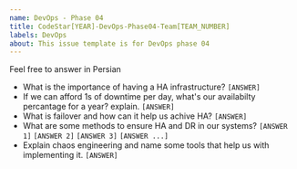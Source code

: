 ```yaml
---
name: DevOps - Phase 04
title: CodeStar[YEAR]-DevOps-Phase04-Team[TEAM_NUMBER]
labels: DevOps
about: This issue template is for DevOps phase 04
---
```

Feel free to answer in Persian
- What is the importance of having a HA infrastructure?
  `[ANSWER]`
- If we can afford 1s of downtime per day, what's our availabilty percantage for a year? explain.
  `[ANSWER]`
- What is failover and how can it help us achive HA?
  `[ANSWER]`
- What are some methods to ensure HA and DR in our systems?
  `[ANSWER 1]`
  `[ANSWER 2]`
  `[ANSWER 3]`
  `[ANSWER ...]`
- Explain chaos engineering and name some tools that help us with implementing it.
  `[ANSWER]`
